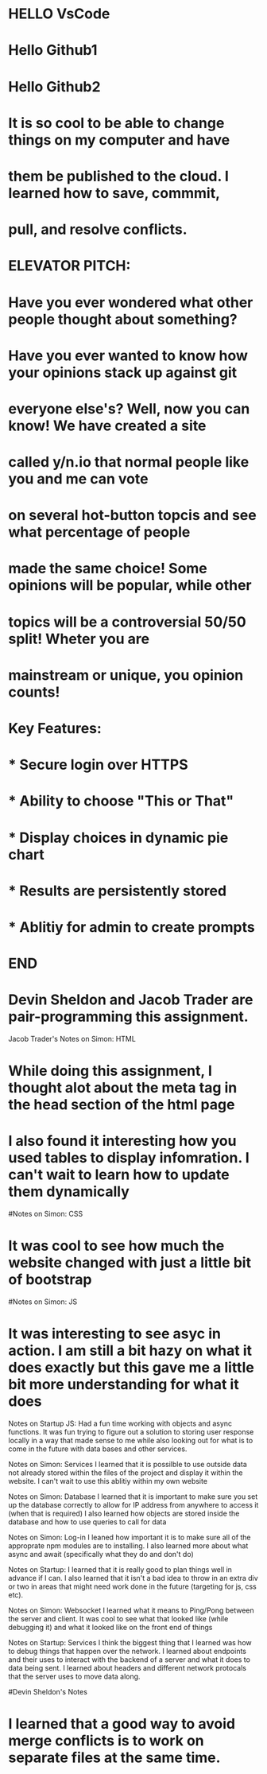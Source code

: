 

# HELLO VsCode
# Hello Github1
# Hello Github2
# It is so cool to be able to change things on my computer and have 
# them be published to the cloud. I learned how to save, commmit, 
# pull, and resolve conflicts.

# ELEVATOR PITCH:
# Have you ever wondered what other people thought about something? 
# Have you ever wanted to know how your opinions stack up against git
# everyone else's? Well, now you can know! We have created a site
# called y/n.io that normal people like you and me can vote
# on several hot-button topcis and see what percentage of people
# made the same choice! Some opinions will be popular, while other
# topics will be a controversial 50/50 split! Wheter you are 
# mainstream or unique, you opinion counts!

#  Key Features:
#   * Secure login over HTTPS
#   * Ability to choose "This or That"
#   * Display choices in dynamic pie chart
#   * Results are persistently stored
#   * Ablitiy for admin to create prompts
# END

# Devin Sheldon and Jacob Trader are pair-programming this assignment.

Jacob Trader's Notes on Simon: HTML
#   While doing this assignment, I thought alot about the meta tag in the head section of the html page
#   I also found it interesting how you used tables to display infomration. I can't wait to learn how to update them dynamically

#Notes on Simon: CSS
#   It was cool to see how much the website changed with just a little bit of bootstrap

#Notes on Simon: JS
#   It was interesting to see asyc in action. I am still a bit hazy on what it does exactly but this gave me a little bit more understanding for what it does

Notes on Startup JS:
Had a fun time working with objects and async functions. It was fun trying to figure out a solution to storing user response locally in a way that made sense to me while also looking out for what is to come in the future with data bases and other services.

Notes on Simon: Services
  I learned that it is possilble to use outside data not already stored within the files of the project and display it within the website. I can't wait to use this ablitiy within my own website
 
 Notes on Simon: Database
  I learned that it is important to make sure you set up the database correctly to allow for IP address from anywhere to access it (when that is required)
    I also learned how objects are stored inside the database and how to use queries to call for data
 
 Notes on Simon: Log-in
  I leaned how important it is to make sure all of the approprate npm modules are to installing. I also learned more about what async and await (specifically what they do and don't do) 
  
  Notes on Startup:
    I learned that it is really good to plan things well in advance if I can. I also learned that it isn't a bad idea to throw in an extra div or two in areas that might need work done in the future (targeting for js, css etc). 
  
Notes on Simon: Websocket
I learned what it means to Ping/Pong between the server and client. It was cool to see what that looked like (while debugging it) and what it looked like on the front end of things

Notes on Startup: Services
I think the biggest thing that I learned was how to debug things that happen over the network. I learned about endpoints and their uses to interact with the backend of a server and what it does to data being sent. I learned about headers and different network protocals that the server uses to move data along.
 

#Devin Sheldon's Notes
#   I learned that a good way to avoid merge conflicts is to work on separate files at the same time.
